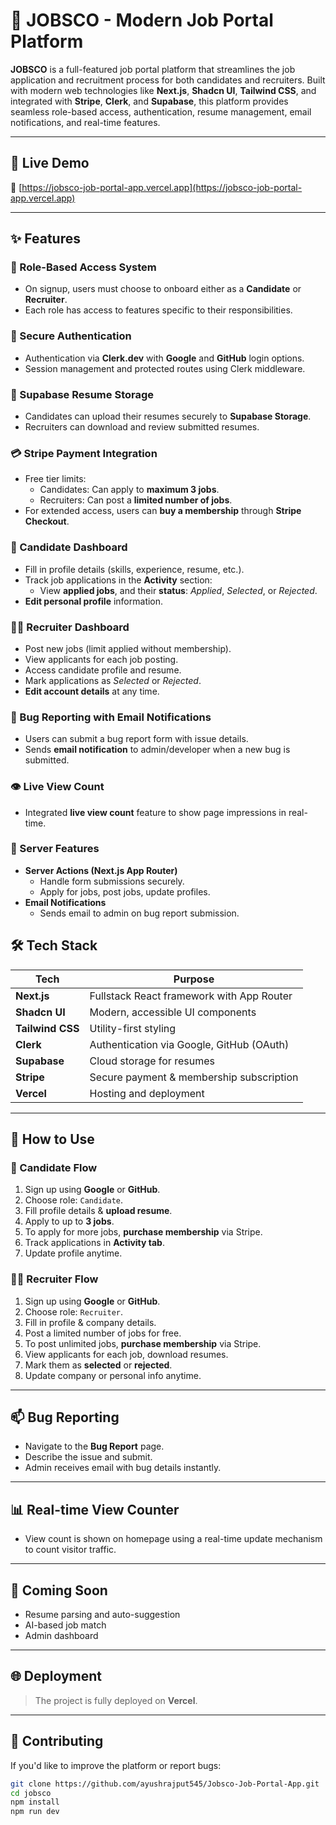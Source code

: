 # 💼 JOBSCO - Modern Job Portal Platform

**JOBSCO** is a full-featured job portal platform that streamlines the job application and recruitment process for both candidates and recruiters. Built with modern web technologies like **Next.js**, **Shadcn UI**, **Tailwind CSS**, and integrated with **Stripe**, **Clerk**, and **Supabase**, this platform provides seamless role-based access, authentication, resume management, email notifications, and real-time features.

---

## 🚀 Live Demo

🔗 [https://jobsco-job-portal-app.vercel.app](https://jobsco-job-portal-app.vercel.app)

---

## ✨ Features

### 👥 Role-Based Access System
- On signup, users must choose to onboard either as a **Candidate** or **Recruiter**.
- Each role has access to features specific to their responsibilities.

### 🔐 Secure Authentication
- Authentication via **Clerk.dev** with **Google** and **GitHub** login options.
- Session management and protected routes using Clerk middleware.

### 📁 Supabase Resume Storage
- Candidates can upload their resumes securely to **Supabase Storage**.
- Recruiters can download and review submitted resumes.

### 💳 Stripe Payment Integration
- Free tier limits:
  - Candidates: Can apply to **maximum 3 jobs**.
  - Recruiters: Can post a **limited number of jobs**.
- For extended access, users can **buy a membership** through **Stripe Checkout**.

### 📌 Candidate Dashboard
- Fill in profile details (skills, experience, resume, etc.).
- Track job applications in the **Activity** section:
  - View **applied jobs**, and their **status**: _Applied_, _Selected_, or _Rejected_.
- **Edit personal profile** information.

### 🧑‍💼 Recruiter Dashboard
- Post new jobs (limit applied without membership).
- View applicants for each job posting.
- Access candidate profile and resume.
- Mark applications as _Selected_ or _Rejected_.
- **Edit account details** at any time.

### 🐞 Bug Reporting with Email Notifications
- Users can submit a bug report form with issue details.
- Sends **email notification** to admin/developer when a new bug is submitted.

### 👁️ Live View Count
- Integrated **live view count** feature to show page impressions in real-time.

### 🔧 Server Features
- **Server Actions (Next.js App Router)**
  - Handle form submissions securely.
  - Apply for jobs, post jobs, update profiles.
- **Email Notifications**
  - Sends email to admin on bug report submission.
    
## 🛠️ Tech Stack

| Tech       | Purpose                                      |
|------------|----------------------------------------------|
| **Next.js**| Fullstack React framework with App Router    |
| **Shadcn UI**| Modern, accessible UI components           |
| **Tailwind CSS**| Utility-first styling                   |
| **Clerk**  | Authentication via Google, GitHub (OAuth)    |
| **Supabase**| Cloud storage for resumes                   |
| **Stripe** | Secure payment & membership subscription     |
| **Vercel** | Hosting and deployment                       |

---

## 📌 How to Use

### 🧑 Candidate Flow
1. Sign up using **Google** or **GitHub**.
2. Choose role: `Candidate`.
3. Fill profile details & **upload resume**.
4. Apply to up to **3 jobs**.
5. To apply for more jobs, **purchase membership** via Stripe.
6. Track applications in **Activity tab**.
7. Update profile anytime.

### 🧑‍💼 Recruiter Flow
1. Sign up using **Google** or **GitHub**.
2. Choose role: `Recruiter`.
3. Fill in profile & company details.
4. Post a limited number of jobs for free.
5. To post unlimited jobs, **purchase membership** via Stripe.
6. View applicants for each job, download resumes.
7. Mark them as **selected** or **rejected**.
8. Update company or personal info anytime.

---

## 📫 Bug Reporting

- Navigate to the **Bug Report** page.
- Describe the issue and submit.
- Admin receives email with bug details instantly.

---

## 📊 Real-time View Counter

- View count is shown on homepage using a real-time update mechanism to count visitor traffic.

---

## 🧪 Coming Soon

- Resume parsing and auto-suggestion
- AI-based job match
- Admin dashboard

---

## 🌐 Deployment

> The project is fully deployed on **Vercel**.

---

## 🤝 Contributing

If you'd like to improve the platform or report bugs:

```bash
git clone https://github.com/ayushrajput545/Jobsco-Job-Portal-App.git
cd jobsco
npm install
npm run dev
